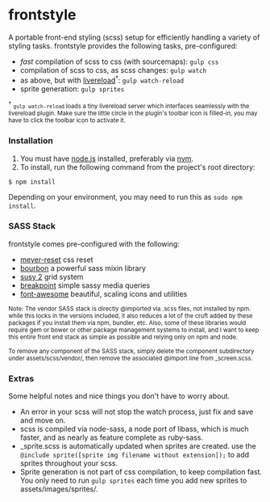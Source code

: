 # frontstyle
A portable front-end styling (scss) setup for efficiently handling a variety of styling tasks. frontstyle  provides the following tasks, pre-configured:

* _fast_ compilation of scss to css (with sourcemaps): `gulp css`
* compilation of scss to css, as scss changes: `gulp watch`
* as above, but with [livereload](http://livereload.com/)<sup>&#8224;</sup>: `gulp watch-reload`
* sprite generation: `gulp sprites`

<sup>&#8224;</sup> <small>`gulp watch-reload` loads a tiny livereload server which interfaces seamlessly with the livereload plugin. Make sure the little circle in the plugin's toolbar icon is filled-in, you may have to click the toolbar icon to activate it.</small>

### Installation ###

1. You must have [node.js](https://nodejs.org/) installed, preferably via [nvm](https://github.com/creationix/nvm).
1. To install, run the following command from the project's root directory:

```
$ npm install
```

Depending on your environment, you may need to run this as `sudo npm install`.


### SASS Stack ###

frontstyle comes pre-configured with the following:

* [meyer-reset](https://github.com/adamstac/meyer-reset) css reset
* [bourbon](http://bourbon.io/docs/) a powerful sass mixin library
* [susy 2](http://susydocs.oddbird.net/) grid system
* [breakpoint](http://breakpoint-sass.com/) simple sassy media queries
* [font-awesome](http://fortawesome.github.io/Font-Awesome/examples/) beautiful, scaling icons and utilities

<small>Note: The vendor SASS stack is directly @imported via .scss files, not installed by npm. while this locks in the versions included, it also reduces a lot of the cruft added by these packages if you install them via npm, bundler, etc. Also, some of these libraries would require gem or bower or other package management systems to install, and I want to keep this entire front end stack as simple as possible and relying only on npm and node.</small>

<small>To remove any component of the SASS stack, simply delete the component subdirectory under assets/scss/vendor/, then remove the associated @import line from _screen.scss.</small>

### Extras ###
Some helpful notes and nice things you don't have to worry about.

* An error in your scss will not stop the watch process, just fix and save and move on.
* scss is compiled via node-sass, a node port of libass, which is much faster, and as nearly as feature complete as ruby-sass.
* _sprite.scss is automatically updated when sprites are created. use the `@include sprite([sprite img filename without extension]);` to add sprites throughout your scss.
* Sprite generation is not part of css compilation, to keep compilation fast. You only need to run `gulp sprites` each time you add new sprites to assets/images/sprites/.

